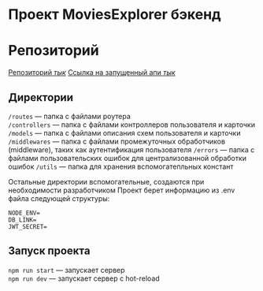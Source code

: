
# Проект MoviesExplorer бэкенд


# Репозиторий

 [Репозиторий *тык*](https://github.com/IRaizyrI/movies-explorer-api)
 [Ссылка на запущенный апи *тык*](https://api.logvinovilya-dip.nomoredomains.monster/api)
 
## Директории

`/routes` — папка с файлами роутера  
`/controllers` — папка с файлами контроллеров пользователя и карточки   
`/models` — папка с файлами описания схем пользователя и карточки  
`/middlewares` — папка с файлами промежуточных обработчиков (middleware), таких как аутентификация пользователя
`/errors` — папка с файлами пользовательских ошибок для централизованной обработки ошибок
`/utils` — папка для хранения вспомогатепльных констант
  
Остальные директории вспомогательные, создаются при необходимости разработчиком
Проект берет информацию из .env файла следующей структуры:
```
NODE_ENV=
DB_LINK=
JWT_SECRET=
```
## Запуск проекта

`npm run start` — запускает сервер   
`npm run dev` — запускает сервер с hot-reload
